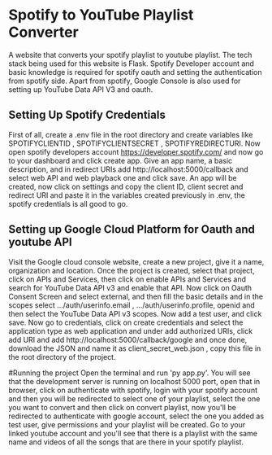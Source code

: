 # Spotify to YouTube Playlist Converter

A website that converts your spotify playlist to youtube playlist. The tech stack being used for this website is Flask. Spotify Developer account and basic knowledge is required for spotify oauth and setting the authentication from spotify side.
Apart from spotify, Google Console is also used for setting up YouTube Data API V3 and oauth.

## Setting Up Spotify Credentials

First of all, create a .env file in the root directory and create variables like SPOTIFYCLIENTID , SPOTIFYCLIENTSECRET , SPOTIFYREDIRECTURI. Now open spotify developers account https://developer.spotify.com/ and now go to your dashboard and click create app.
Give an app name, a basic description, and in redirect URIs add http://localhost:5000/callback and select web API and web playback one and click save. An app will be created, now click on settings and copy the client ID, client secret and redirect URI and paste it in the variables created previously in .env, the spotify credentials is all good to go.

## Setting up Google Cloud Platform for Oauth and youtube API 

Visit the Google cloud console website, create a new project, give it a name, organization and location. Once the project is created, select that project, click on APIs and Services, then click on enable APIs and Services and search for YouTube Data API v3 and enable that API. Now click on Oauth Consent Screen and select external, and then fill the basic details and in the scopes select .../auth/userinfo.email ,
.../auth/userinfo.profile, openid and then select the YouTube Data API v3 scopes. Now add a test user, and click save. Now go to credentials, click on create credentials and select the application type as web application and under add authorized URIs, click add URI and add http://localhost:5000/callback/google and once done, download the JSON and name it as client_secret_web.json , copy this file in the root directory of the project.

#Running the project
Open the terminal and run 'py app.py'. You will see that the development server is running on localhost 5000 port, open that in browser, click on authenticate with spotify, login with your spotify account and then you will be redirected to select one of your playlist, select the one you want to convert and then click on convert playlist, now you'll be redirected to authenticate with google account, select the one you added as test user, give permissions and your playlist will be created. Go to your linked youtube account and you'll see that there is a playlist with the same name and videos of all the songs that are there in your spotify playlist.


